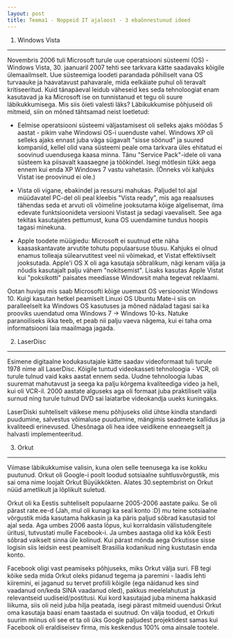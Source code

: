 ```yaml
---
layout: post
title: Teema1 - Noppeid IT ajaloost - 3 ebaõnnestunud ideed
---
```


1. Windows Vista
----------------
Novembris 2006 tuli Microsoft turule uue operatsiooni süsteemi (OS) - Windows Vista, 30. jaanuaril 2007 tehti see tarkvara kätte saadavaks kõigile ülemaailmselt. Uue süsteemiga loodeti parandada põhiliselt vana OS turvaauke ja haavatavust pahavarale, mida eelkäiate puhul oli teravalt kritiseeritud. Kuid tänapäeval leidub väheseid kes seda tehnoloogiat enam kasutavad ja ka Microsoft ise on tunnistanud et tegu oli suure läbikukkumisega. Mis siis õieti valesti läks? Läbikukkumise põhjuseid oli mitmeid, siin on mõned tähtsamad neist loetletud:

 - Eelmise operatsiooni süsteemi väljastamisest oli selleks ajaks möödas 5 aastat - pikim vahe Windowsi OS-i uuenduste vahel. Windows XP oli selleks ajaks ennast juba väga sügavalt "sisse söönud" ja suured kompaniid, kellel olid vana süsteemi peale oma tarkvara üles ehitatud ei soovinud uuendusega kaasa minna. Tänu "Service Pack"-idele oli vana süsteem ka piisavalt kaasaegne ja töökindel. Isegi mõtlesin tükk aega ennem kui enda XP Windows 7 vastu vahetasin. (Õnneks või kahjuks Vistat ise proovinud ei ole.)

 - Vista oli vigane, ebakindel ja ressursi mahukas. Paljudel tol ajal müüdavatel PC-del oli peal kleebis "Vista ready", mis aga reaalsuses tähendas seda et arvuti oli võimeline jooksutama kõige algelisemat, ilma edevate funktsioonideta versiooni Vistast ja sedagi vaevaliselt. See aga tekitas kasutajates pettumust, kuna OS uuendamine tundus hoopis tagasi minekuna.

 - Apple toodete müügiedu: Microsoft ei suutnud ette näha kaasaskantavate arvutite tohutu populaarsuse tõusu. Kahjuks ei olnud enamus tolleaja sülearvutitest veel nii võimekad, et Vistat effektiivselt jooksutada. Apple'i OS X oli aga kasutaja sõbralikum, nägi kenam välja ja nõudis kasutajalt palju vähem "nokitsemist". Lisaks kasutas Apple Vistat kui "poksikotti" paisates meediasse Windowsit maha tegevat reklaami.

Ootan huviga mis saab Microsofti kõige uuemast OS versioonist Windows 10. Kuigi kasutan hetkel peamiselt Linuxi OS Ubuntu Mate-i siis on paralleelselt ka Windows OS kasutuses ja mõned nädalad tagasi sai ka prooviks uuendatud oma Windows 7 -> Windows 10-ks. Natuke paranoiliseks ikka teeb, et peab nii palju vaeva nägema, kui ei taha oma informatsiooni laia maailmaga jagada.

2. LaserDisc
------------
Esimene digitaalne kodukasutajale kätte saadav videoformaat tuli turule 1978 nime all LaserDisc. Kõigile tuntud videokasseti tehnoloogia - VCR, oli turule tulnud vaid kaks aastat ennem seda. Uudne tehnoloogia lubas suuremat mahutavust ja seega ka palju kõrgema kvaliteediga video ja heli, kui oli VCR-il. 2000 aastate alguseks aga oli formaat juba praktiliselt välja surnud ning turule tulnud DVD sai laiatarbe videokandja uueks kuningaks.

LaserDiski suhteliselt väikese menu põhjuseks olid ühtse kindla standardi puudumine, salvestus võimaluse puudumine, mängimis seadmete kallidus ja kvaliteedi erinevused. Ühesõnaga oli hea idee veidikene enneaegselt ja halvasti implementeeritud.

3. Orkut
--------
Viimase läbikukkumise valisin, kuna olen selle teenusega ka ise kokku puutunud. Orkut oli Google-i poolt loodud sotsiaalne suhtlusvõrgustik, mis sai oma nime loojalt Orkut Büyükkökten. Alates 30.septembrist on Orkut nüüd ametlikult ja lõplikult suletud.

Orkut oli ka Eestis suhteliselt populaarne 2005-2006 aastate paiku. Se oli pärast rate.ee-d (Jah, mul oli kunagi ka seal konto :D) mu teine sotsiaalne võrgustik mida kasutama hakkasin ja ka päris paljud sõbrad kasutasid tol ajal seda. Aga umbes 2006 aasta lõpus, kui korraldasin välistudengitele üritusi, tutvustati mulle Facebook-i. Ja umbes aastaga olid ka kõik Eesti sõbrad vaikselt sinna üle kolinud. Kui pärast mõnda aega Orkutisse sisse logisin siis leidsin eest peamiselt Brasiilia kodanikud ning kustutasin enda konto. 

Facebook oligi vast peamiseks põhjuseks, miks Orkut välja suri. FB tegi kõike seda mida Orkut oleks pidanud tegema ja paremini - laadis lehti kiiremini, ei jaganud su tervet profiili kõigile (ega näidanud kes sind vaadanud on/keda SINA vaadanud oled), pakkus meelelahutust ja relevantseid uudiseid/postitusi. Kui kord kasutajad juba minema hakkasid liikuma, siis oli neid juba hilja peatada, isegi pärast mitmeid uuendusi Orkut oma kasutaja baasi enam taastada ei suutnud. On välja toodud, et Orkuti suurim miinus oli see et ta oli üks Google paljudest projektidest samas kui Facebook oli eraldiseisev firma, mis keskendus 100% oma ainsale tootele.